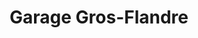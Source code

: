 ---
title: "Garage Gros-Flandre"
url: /massieu/garage-gros-flandre/
shop: réparation de voitures
---